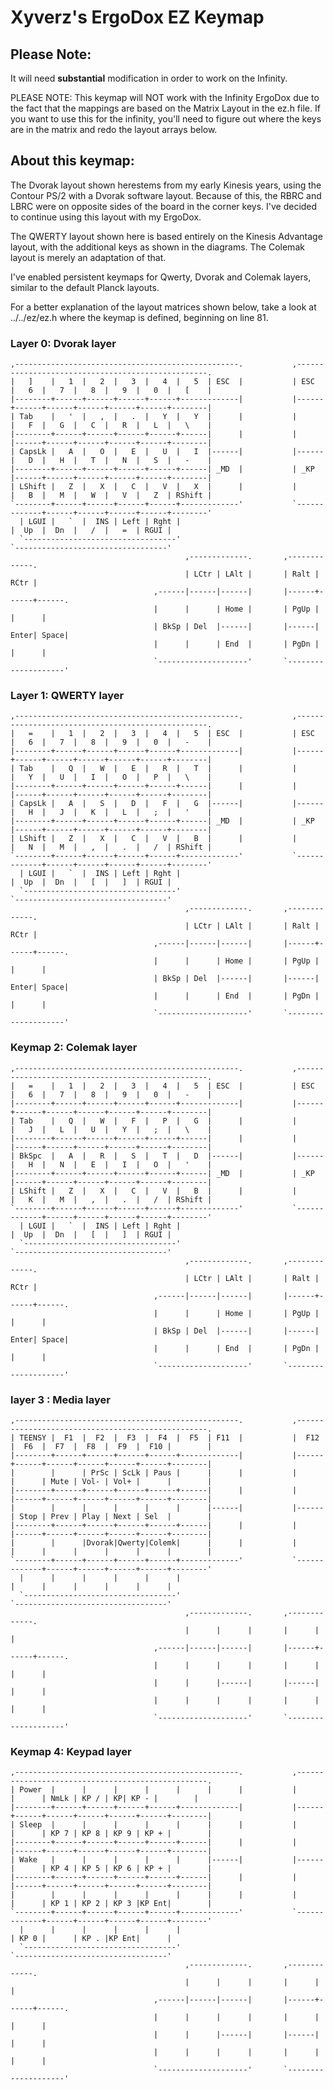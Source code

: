 # Xyverz's ErgoDox EZ Keymap

## Please Note:

It will need **substantial** modification in order to work on the Infinity.

PLEASE NOTE: This keymap will NOT work with the Infinity ErgoDox due to the fact that the mappings are based on the Matrix Layout in the ez.h file. If you want to use this for the infinity, you'll need to figure out where the keys are in the matrix and redo the layout arrays below.

## About this keymap:

The Dvorak layout shown herestems from my early Kinesis years, using the Contour PS/2 with a Dvorak software layout. Because of this, the RBRC and LBRC were on opposite sides of the board in the corner keys. I've decided to continue using this layout with my ErgoDox.

The QWERTY layout shown here is based entirely on the Kinesis Advantage layout, with the additional keys as shown in the diagrams. The Colemak layout is merely an adaptation of that.

I've enabled persistent keymaps for Qwerty, Dvorak and Colemak layers, similar to the default Planck layouts.

For a better explanation of the layout matrices shown below, take a look at ../../ez/ez.h where the keymap is defined, beginning on line 81.

### Layer 0: Dvorak layer

	,--------------------------------------------------.           ,--------------------------------------------------.
	|   ]    |   1  |   2  |   3  |   4  |   5  | ESC  |           | ESC  |   6  |   7  |   8  |   9  |   0  |   [    |
	|--------+------+------+------+------+-------------|           |------+------+------+------+------+------+--------|
	| Tab    |   '  |   ,  |   .  |   Y  |   Y  |      |           |      |   F  |   G  |   C  |   R  |   L  |   \    |
	|--------+------+------+------+------+------|      |           |      |------+------+------+------+------+--------|
	| CapsLk |   A  |   O  |   E  |   U  |   I  |------|           |------|   D  |   H  |   T  |   N  |   S  |   -    |
	|--------+------+------+------+------+------| _MD  |           | _KP  |------+------+------+------+------+--------|
	| LShift |   Z  |   X  |   C  |   V  |   X  |      |           |      |   B  |   M  |   W  |   V  |   Z  | RShift |
	`--------+------+------+------+------+-------------'           `-------------+------+------+------+------+--------'
	  | LGUI |   `  |  INS | Left | Rght |                                       |  Up  |  Dn  |   /  |   =  | RGUI |
	  `----------------------------------'                                       `----------------------------------'
	                                       ,-------------.       ,-------------.
	                                       | LCtr | LAlt |       | Ralt | RCtr |
	                                ,------|------|------|       |------+------+------.
	                                |      |      | Home |       | PgUp |      |      |
	                                | BkSp | Del  |------|       |------| Enter| Space|
	                                |      |      | End  |       | PgDn |      |      |
	                                `--------------------'       `--------------------'

### Layer 1: QWERTY layer

	,--------------------------------------------------.           ,--------------------------------------------------.
	|   =    |   1  |   2  |   3  |   4  |   5  | ESC  |           | ESC  |   6  |   7  |   8  |   9  |   0  |   -    |
	|--------+------+------+------+------+-------------|           |------+------+------+------+------+------+--------|
	| Tab    |   Q  |   W  |   E  |   R  |   T  |      |           |      |   Y  |   U  |   I  |   O  |   P  |   \    |
	|--------+------+------+------+------+------|      |           |      |------+------+------+------+------+--------|
	| CapsLk |   A  |   S  |   D  |   F  |   G  |------|           |------|   H  |   J  |   K  |   L  |   ;  |   '    |
	|--------+------+------+------+------+------| _MD  |           | _KP  |------+------+------+------+------+--------|
	| LShift |   Z  |   X  |   C  |   V  |   B  |      |           |      |   N  |   M  |   ,  |   .  |   /  | RShift |
	`--------+------+------+------+------+-------------'           `-------------+------+------+------+------+--------'
	  | LGUI |   `  |  INS | Left | Rght |                                       |  Up  |  Dn  |   [  |   ]  | RGUI |
	  `----------------------------------'                                       `----------------------------------'
	                                       ,-------------.       ,-------------.
	                                       | LCtr | LAlt |       | Ralt | RCtr |
	                                ,------|------|------|       |------+------+------.
	                                |      |      | Home |       | PgUp |      |      |
	                                | BkSp | Del  |------|       |------| Enter| Space|
	                                |      |      | End  |       | PgDn |      |      |
	                                `--------------------'       `--------------------'
	 
### Keymap 2: Colemak layer

	,--------------------------------------------------.           ,--------------------------------------------------.
	|   =    |   1  |   2  |   3  |   4  |   5  | ESC  |           | ESC  |   6  |   7  |   8  |   9  |   0  |   -    |
	|--------+------+------+------+------+-------------|           |------+------+------+------+------+------+--------|
	| Tab    |   Q  |   W  |   F  |   P  |   G  |      |           |      |   J  |   L  |   U  |   Y  |   ;  |   \    |
	|--------+------+------+------+------+------|      |           |      |------+------+------+------+------+--------|
	| BkSpc  |   A  |   R  |   S  |   T  |   D  |------|           |------|   H  |   N  |   E  |   I  |   O  |   '    |
	|--------+------+------+------+------+------| _MD  |           | _KP  |------+------+------+------+------+--------|
	| LShift |   Z  |   X  |   C  |   V  |   B  |      |           |      |   K  |   M  |   ,  |   .  |   /  | RShift |
	`--------+------+------+------+------+-------------'           `-------------+------+------+------+------+--------'
	  | LGUI |   `  |  INS | Left | Rght |                                       |  Up  |  Dn  |   [  |   ]  | RGUI |
	  `----------------------------------'                                       `----------------------------------'
	                                       ,-------------.       ,-------------.
	                                       | LCtr | LAlt |       | Ralt | RCtr |
	                                ,------|------|------|       |------+------+------.
	                                |      |      | Home |       | PgUp |      |      |
	                                | BkSp | Del  |------|       |------| Enter| Space|
	                                |      |      | End  |       | PgDn |      |      |
	                                `--------------------'       `--------------------'

### layer 3 : Media layer

	,--------------------------------------------------.           ,--------------------------------------------------.
	| TEENSY |  F1  |  F2  |  F3  |  F4  |  F5  | F11  |           |  F12 |  F6  |  F7  |  F8  |  F9  |  F10 |        |
	|--------+------+------+------+------+-------------|           |------+------+------+------+------+------+--------|
	|        |      | PrSc | ScLk | Paus |      |      |           |      |      | Mute | Vol- | Vol+ |      |        |
	|--------+------+------+------+------+------|      |           |      |------+------+------+------+------+--------|
	|        |      |      |      |      |      |------|           |------| Stop | Prev | Play | Next | Sel  |        |
	|--------+------+------+------+------+------|      |           |      |------+------+------+------+------+--------|
	|        |      |Dvorak|Qwerty|Colemk|      |      |           |      |      |      |      |      |      |        |
	`--------+------+------+------+------+-------------'           `-------------+------+------+------+------+--------'
	  |      |      |      |      |      |                                       |      |      |      |      |      |
	  `----------------------------------'                                       `----------------------------------'
	                                       ,-------------.       ,-------------.
	                                       |      |      |       |      |      |
	                                ,------|------|------|       |------+------+------.
	                                |      |      |      |       |      |      |      |
	                                |      |      |------|       |------|      |      |
	                                |      |      |      |       |      |      |      |
	                                `--------------------'       `--------------------'



### Keymap 4: Keypad layer

	,--------------------------------------------------.           ,--------------------------------------------------.
	| Power  |      |      |      |      |      |      |           |      |      | NmLk | KP / | KP| KP - |        |
	|--------+------+------+------+------+-------------|           |------+------+------+------+------+------+--------|
	| Sleep  |      |      |      |      |      |      |           |      |      | KP 7 | KP 8 | KP 9 | KP + |        |
	|--------+------+------+------+------+------|      |           |      |------+------+------+------+------+--------|
	| Wake   |      |      |      |      |      |------|           |------|      | KP 4 | KP 5 | KP 6 | KP + |        |
	|--------+------+------+------+------+------|      |           |      |------+------+------+------+------+--------|
	|        |      |      |      |      |      |      |           |      |      | KP 1 | KP 2 | KP 3 |KP Ent|        |
	`--------+------+------+------+------+-------------'           `-------------+------+------+------+------+--------'
	  |      |      |      |      |      |                                       | KP 0 |      | KP . |KP Ent|      |
	  `----------------------------------'                                       `----------------------------------'
	                                       ,-------------.       ,-------------.
	                                       |      |      |       |      |      |
	                                ,------|------|------|       |------+------+------.
	                                |      |      |      |       |      |      |      |
	                                |      |      |------|       |------|      |      |
	                                |      |      |      |       |      |      |      |
	                                `--------------------'       `--------------------'
